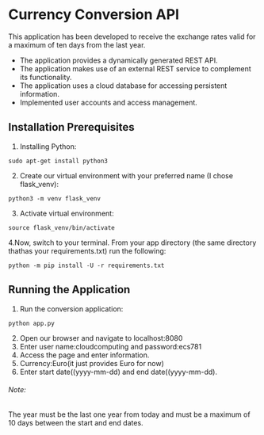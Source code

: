 # **Currency Conversion API**

This application has been developed to receive the exchange rates valid for a maximum of ten days from the last year.
- The application provides a dynamically generated REST API.
- The application makes use of an external REST service to complement its functionality.
- The application uses a cloud database for accessing persistent information.
- Implemented user accounts and access management.
 
## **Installation Prerequisites**

1. Installing Python:
```
sudo apt-get install python3
```
2. Create our virtual environment with your preferred name (I chose flask_venv):
```
python3 -m venv flask_venv
```
3. Activate virtual environment:
```
source flask_venv/bin/activate
```
4.Now, switch to your terminal. From your app directory (the same directory thathas your requirements.txt) run the following:
```
python -m pip install -U -r requirements.txt
```
## **Running the Application**

1. Run the conversion application:
```
python app.py
```
2. Open our browser and navigate to localhost:8080
3. Enter user name:cloudcomputing and password:ecs781
4. Access the page and enter information.
5. Currency:Euro(it just provides Euro for now)
6. Enter start date((yyyy-mm-dd) and end date((yyyy-mm-dd).

###### Note:
The year must be the last one year from today and must be a maximum of 10 days between the start and end dates.



